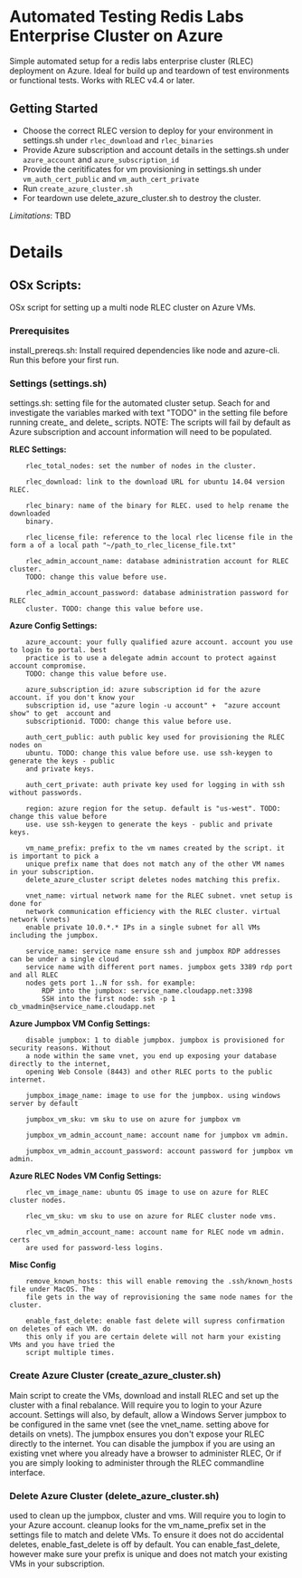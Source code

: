 # Automated Testing Redis Labs Enterprise Cluster on Azure 

Simple automated setup for a redis labs enterprise cluster (RLEC) deployment on Azure. Ideal for build up and teardown of test environments or functional tests. Works with RLEC v4.4 or later. 

## Getting Started
- Choose the correct RLEC version to deploy for your environment in settings.sh under ````rlec_download```` and ````rlec_binaries````
- Provide Azure subscription and account details in the settings.sh under ````azure_account```` and ````azure_subscription_id````
- Provide the ceritificates for vm provisioning in settings.sh under ````vm_auth_cert_public```` and ````vm_auth_cert_private````
- Run ````create_azure_cluster.sh```` 
- For teardown use delete_azure_cluster.sh to destroy the cluster.

_Limitations_: TBD

# Details
## OSx Scripts: 
OSx script for setting up a multi node RLEC cluster on Azure VMs.

### Prerequisites
install_prereqs.sh: Install required dependencies like node and azure-cli. Run this before your first run.

### Settings (settings.sh)
settings.sh: setting file for the automated cluster setup. Seach for and investigate the variables marked with text "TODO" in the setting file before running create_ and delete_ scripts. 
NOTE: The scripts will fail by default as Azure subscription and account information will need to be populated.

**RLEC Settings:**
````
    rlec_total_nodes: set the number of nodes in the cluster.
    
    rlec_download: link to the download URL for ubuntu 14.04 version RLEC. 
    
    rlec_binary: name of the binary for RLEC. used to help rename the downloaded 
    binary. 
    
    rlec_license_file: reference to the local rlec license file in the form a of a local path "~/path_to_rlec_license_file.txt"

    rlec_admin_account_name: database administration account for RLEC cluster. 
    TODO: change this value before use. 
    
    rlec_admin_account_password: database administration password for RLEC 
    cluster. TODO: change this value before use.  
````

**Azure Config Settings:**
````
    azure_account: your fully qualified azure account. account you use to login to portal. best 
    practice is to use a delegate admin account to protect against account compromise. 
    TODO: change this value before use.
    
    azure_subscription_id: azure subscription id for the azure account. if you don't know your 
    subscription id, use "azure login -u account" +  "azure account show" to get  account and 
    subscriptionid. TODO: change this value before use.
    
    auth_cert_public: auth public key used for provisioning the RLEC nodes on 
    ubuntu. TODO: change this value before use. use ssh-keygen to generate the keys - public 
    and private keys. 
    
    auth_cert_private: auth private key used for logging in with ssh without passwords.  
    
    region: azure region for the setup. default is "us-west". TODO: change this value before 
    use. use ssh-keygen to generate the keys - public and private keys. 
    
    vm_name_prefix: prefix to the vm names created by the script. it is important to pick a 
    unique prefix name that does not match any of the other VM names in your subscription. 
    delete_azure_cluster script deletes nodes matching this prefix. 
    
    vnet_name: virtual network name for the RLEC subnet. vnet setup is done for 
    network communication efficiency with the RLEC cluster. virtual network (vnets) 
    enable private 10.0.*.* IPs in a single subnet for all VMs including the jumpbox.
    
    service_name: service name ensure ssh and jumpbox RDP addresses can be under a single cloud 
    service name with different port names. jumpbox gets 3389 rdp port and all RLEC 
    nodes gets port 1..N for ssh. for example:
        RDP into the jumpbox: service_name.cloudapp.net:3398
        SSH into the first node: ssh -p 1 cb_vmadmin@service_name.cloudapp.net
````

**Azure Jumpbox VM Config Settings:**
````
    disable jumpbox: 1 to diable jumpbox. jumpbox is provisioned for security reasons. Without 
    a node within the same vnet, you end up exposing your database directly to the internet, 
    opening Web Console (8443) and other RLEC ports to the public internet. 
    
    jumpbox_image_name: image to use for the jumpbox. using windows server by default
    
    jumpbox_vm_sku: vm sku to use on azure for jumpbox vm 
    
    jumpbox_vm_admin_account_name: account name for jumpbox vm admin.
    
    jumpbox_vm_admin_account_password: account password for jumpbox vm admin.
````

**Azure RLEC Nodes VM Config Settings:**
````
    rlec_vm_image_name: ubuntu OS image to use on azure for RLEC cluster nodes.
    
    rlec_vm_sku: vm sku to use on azure for RLEC cluster node vms.
    
    rlec_vm_admin_account_name: account name for RLEC node vm admin. certs 
    are used for password-less logins.
````
**Misc Config**
````
    remove_known_hosts: this will enable removing the .ssh/known_hosts file under MacOS. The 
    file gets in the way of reprovisioning the same node names for the cluster.
    
    enable_fast_delete: enable fast delete will supress confirmation on deletes of each VM. do 
    this only if you are certain delete will not harm your existing VMs and you have tried the 
    script multiple times.
````

### Create Azure Cluster (create_azure_cluster.sh)
Main script to create the VMs, download and install RLEC and set up the cluster with a final rebalance. Will require you to login to your Azure account. 
Settings will also, by default, allow a Windows Server jumpbox to be configured in the same vnet (see the vnet_name. setting above for details on vnets). The jumpbox ensures you don't expose your RLEC directly to the internet. You can disable the jumpbox if you are using an existing vnet where you already have a browser to administer RLEC, Or if you are simply looking to administer through the RLEC commandline interface. 

### Delete Azure Cluster (delete_azure_cluster.sh)
used to clean up the jumpbox, cluster and vms. Will require you to login to your Azure account. cleanup looks for the vm_name_prefix set in the settings file to match and delete VMs. To ensure it does not do accidental deletes, enable_fast_delete is off by default. You can enable_fast_delete, however make sure your prefix is unique and does not match your existing VMs in your subscription. 
